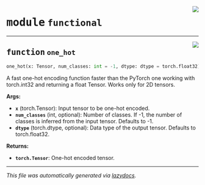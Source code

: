 <!-- markdownlint-disable -->

<a href="https://github.com/spqb/adabmDCApy/blob/main/adabmDCA/functional.py#L0"><img align="right" style="float:right;" src="https://img.shields.io/badge/-source-cccccc?style=flat-square"></a>

# <kbd>module</kbd> `functional`





---

<a href="https://github.com/spqb/adabmDCApy/blob/main/adabmDCA/functional.py#L25"><img align="right" style="float:right;" src="https://img.shields.io/badge/-source-cccccc?style=flat-square"></a>

## <kbd>function</kbd> `one_hot`

```python
one_hot(x: Tensor, num_classes: int = -1, dtype: dtype = torch.float32)
```

A fast one-hot encoding function faster than the PyTorch one working with torch.int32 and returning a float Tensor. Works only for 2D tensors. 



**Args:**
 
 - <b>`x`</b> (torch.Tensor):  Input tensor to be one-hot encoded. 
 - <b>`num_classes`</b> (int, optional):  Number of classes. If -1, the number of classes is inferred from the input tensor. Defaults to -1. 
 - <b>`dtype`</b> (torch.dtype, optional):  Data type of the output tensor. Defaults to torch.float32. 



**Returns:**
 
 - <b>`torch.Tensor`</b>:  One-hot encoded tensor. 




---

_This file was automatically generated via [lazydocs](https://github.com/ml-tooling/lazydocs)._
